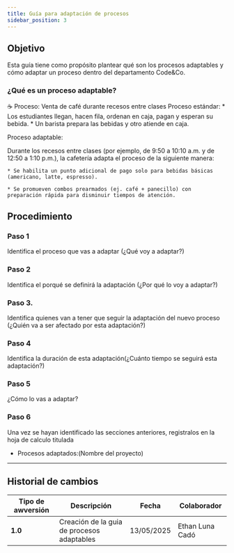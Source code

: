 ```yaml
---
title: Guía para adaptación de procesos
sidebar_position: 3
---
```


## Objetivo
Esta guía tiene como propósito plantear qué son los procesos adaptables y cómo adaptar un proceso dentro del departamento Code&Co.

### ¿Qué es un proceso adaptable?

☕ Proceso: Venta de café durante recesos entre clases
Proceso estándar:
    * Los estudiantes llegan, hacen fila, ordenan en caja, pagan y esperan su bebida.
    * Un barista prepara las bebidas y otro atiende en caja.

Proceso adaptable:

Durante los recesos entre clases (por ejemplo, de 9:50 a 10:10 a.m. y de 12:50 a 1:10 p.m.), la cafetería adapta el proceso de la siguiente manera:

    * Se habilita un punto adicional de pago solo para bebidas básicas (americano, latte, espresso).

    * Se promueven combos prearmados (ej. café + panecillo) con preparación rápida para disminuir tiempos de atención.


## Procedimiento
### Paso 1
Identifica el proceso que vas a adaptar (¿Qué voy a adaptar?)
### Paso 2 
Identifica el porqué se definirá la adaptación (¿Por qué lo voy a adaptar?)
### Paso 3. 
Identifica quienes van a tener que seguir la adaptación del nuevo proceso (¿Quién va a ser afectado por esta adaptación?)
### Paso 4 
Identifica la duración de esta adaptación(¿Cuánto tiempo se seguirá esta adaptación?)
### Paso 5 
¿Cómo lo vas a adaptar?
### Paso 6
Una vez se hayan identificado las secciones anteriores, registralos en la hoja de calculo titulada 
* Procesos adaptados:(Nombre del proyecto)

---

## Historial de cambios

| **Tipo de awversión** | **Descripción** | **Fecha**  | **Colaborador** |
| ------------------- | --------------- | ---------- | --------------- |
| **1.0** | Creación de la guia de procesos adaptables | 13/05/2025 | Ethan Luna Cadó|